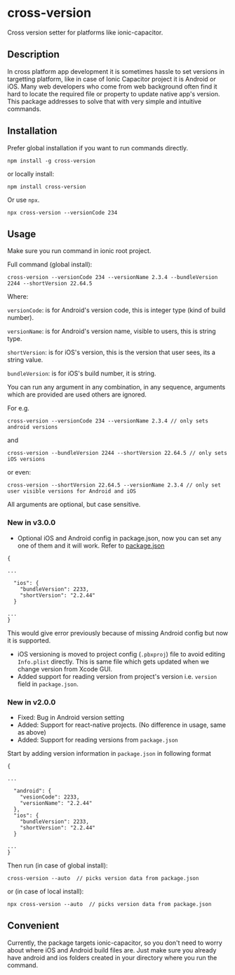 # cross-version
Cross version setter for platforms like ionic-capacitor.

## Description
In cross platform app development it is sometimes hassle to set versions in targetting platform, like in case of Ionic Capacitor project
it is Android or iOS. Many web developers who come from web background often find it hard to locate the required file or property to update native app's version. This package addresses to solve that with very simple and intuitive commands.

## Installation
Prefer global installation if you want to run commands directly. 
```
npm install -g cross-version
```
or locally install:
```
npm install cross-version
```
Or use `npx`.
```
npx cross-version --versionCode 234
```



## Usage
Make sure you run command in ionic root project.

Full command (global install):
```
cross-version --versionCode 234 --versionName 2.3.4 --bundleVersion 2244 --shortVersion 22.64.5
```

Where:

`versionCode`: is for Android's version code, this is integer type (kind of build number).

`versionName`: is for Android's version name, visible to users, this is string type.

`shortVersion`: is for iOS's version, this is the version that user sees, its a string value.

`bundleVersion`: is for iOS's build number, it is string.

You can run any argument in any combination, in any sequence, arguments which are provided are used others are ignored.

For e.g.

```
cross-version --versionCode 234 --versionName 2.3.4 // only sets android versions
```
and 
```
cross-version --bundleVersion 2244 --shortVersion 22.64.5 // only sets iOS versions
```
or even:
```
cross-version --shortVersion 22.64.5 --versionName 2.3.4 // only set user visible versions for Android and iOS
```

All arguments are optional, but case sensitive.

### New in v3.0.0
- Optional iOS and Android config in package.json, now you can set any one of them and it will work. Refer to [package.json](https://github.com/talhahasanzia/x-version?tab=readme-ov-file#new-in-v200)
```
{

...

  "ios": {
    "bundleVersion": 2233,
    "shortVersion": "2.2.44"
  }

...
}
```

This would give error previously because of missing Android config but now it is supported.

- iOS versioning is moved to project config (`.pbxproj`) file to avoid editing `Info.plist` directly. This is same file which gets updated when we change version from Xcode GUI.
- Added support for reading version from project's version i.e. `version` field in `package.json`.




### New in v2.0.0
- Fixed: Bug in Android version setting
- Added: Support for react-native projects. (No difference in usage, same as above)
- Added: Support for reading versions from `package.json`

Start by adding version information in `package.json` in following format
```
{

...

  "android": {
    "vesionCode": 2233,
    "versionName": "2.2.44"
  },
  "ios": {
    "bundleVersion": 2233,
    "shortVersion": "2.2.44"
  }

...
}
```

Then run (in case of global install):
```
cross-version --auto  // picks version data from package.json
```
or (in case of local install):
```
npx cross-version --auto  // picks version data from package.json
```


## Convenient
Currently, the package targets ionic-capacitor, so you don't need to worry about where iOS and Android build files are. Just make sure you already have android and ios folders created in your directory where you run the command. 
